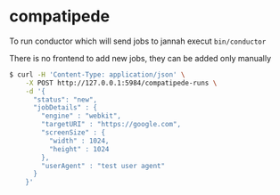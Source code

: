 # compatipede

To run conductor which will send jobs to jannah execut ```bin/conductor```

There is no frontend to add new jobs, they can be added only manually

```bash
$ curl -H 'Content-Type: application/json' \
    -X POST http://127.0.0.1:5984/compatipede-runs \
    -d '{
      "status": "new",
      "jobDetails" : {
        "engine" : "webkit",
        "targetURI" : "https://google.com",
        "screenSize" : {
          "width" : 1024,
          "height" : 1024
        },
        "userAgent" : "test user agent"
      }
    }'
```
